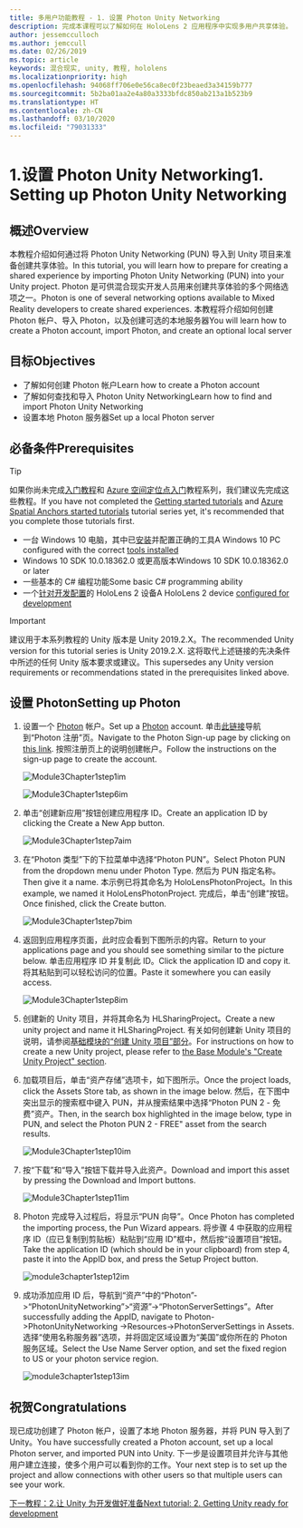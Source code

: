 ```yaml
---
title: 多用户功能教程 - 1. 设置 Photon Unity Networking
description: 完成本课程可以了解如何在 HoloLens 2 应用程序中实现多用户共享体验。
author: jessemcculloch
ms.author: jemccull
ms.date: 02/26/2019
ms.topic: article
keywords: 混合现实, unity, 教程, hololens
ms.localizationpriority: high
ms.openlocfilehash: 94068ff706e0e56ca8ec0f23beaed3a34159b777
ms.sourcegitcommit: 5b2ba01aa2e4a80a3333bfdc850ab213a1b523b9
ms.translationtype: HT
ms.contentlocale: zh-CN
ms.lasthandoff: 03/10/2020
ms.locfileid: "79031333"
---
```

# <a name="1-setting-up-photon-unity-networking"></a><span data-ttu-id="89061-105">1.设置 Photon Unity Networking</span><span class="sxs-lookup"><span data-stu-id="89061-105">1. Setting up Photon Unity Networking</span></span>

## <a name="overview"></a><span data-ttu-id="89061-106">概述</span><span class="sxs-lookup"><span data-stu-id="89061-106">Overview</span></span>

<span data-ttu-id="89061-107">本教程介绍如何通过将 Photon Unity Networking (PUN) 导入到 Unity 项目来准备创建共享体验。</span><span class="sxs-lookup"><span data-stu-id="89061-107">In this tutorial, you will learn how to prepare for creating a shared experience by importing Photon Unity Networking (PUN) into your Unity project.</span></span> <span data-ttu-id="89061-108">Photon 是可供混合现实开发人员用来创建共享体验的多个网络选项之一。</span><span class="sxs-lookup"><span data-stu-id="89061-108">Photon is one of several networking options available to Mixed Reality developers to create shared experiences.</span></span> <span data-ttu-id="89061-109">本教程将介绍如何创建 Photon 帐户、导入 Photon，以及创建可选的本地服务器</span><span class="sxs-lookup"><span data-stu-id="89061-109">You will learn how to create a Photon account, import Photon, and create an optional local server</span></span>

## <a name="objectives"></a><span data-ttu-id="89061-110">目标</span><span class="sxs-lookup"><span data-stu-id="89061-110">Objectives</span></span>

* <span data-ttu-id="89061-111">了解如何创建 Photon 帐户</span><span class="sxs-lookup"><span data-stu-id="89061-111">Learn how to create a Photon account</span></span>
* <span data-ttu-id="89061-112">了解如何查找和导入 Photon Unity Networking</span><span class="sxs-lookup"><span data-stu-id="89061-112">Learn how to find and import Photon Unity Networking</span></span>
* <span data-ttu-id="89061-113">设置本地 Photon 服务器</span><span class="sxs-lookup"><span data-stu-id="89061-113">Set up a local Photon server</span></span>

## <a name="prerequisites"></a><span data-ttu-id="89061-114">必备条件</span><span class="sxs-lookup"><span data-stu-id="89061-114">Prerequisites</span></span>

>[!TIP]
><span data-ttu-id="89061-115">如果你尚未完成[入门教程](mrlearning-base.md)和 [Azure 空间定位点入门](mrlearning-asa-ch1.md)教程系列，我们建议先完成这些教程。</span><span class="sxs-lookup"><span data-stu-id="89061-115">If you have not completed the [Getting started tutorials](mrlearning-base.md) and [Azure Spatial Anchors started tutorials](mrlearning-asa-ch1.md) tutorial series yet, it's recommended that you complete those tutorials first.</span></span>

* <span data-ttu-id="89061-116">一台 Windows 10 电脑，其中已[安装](install-the-tools.md)并配置正确的工具</span><span class="sxs-lookup"><span data-stu-id="89061-116">A Windows 10 PC configured with the correct [tools installed](install-the-tools.md)</span></span>
* <span data-ttu-id="89061-117">Windows 10 SDK 10.0.18362.0 或更高版本</span><span class="sxs-lookup"><span data-stu-id="89061-117">Windows 10 SDK 10.0.18362.0 or later</span></span>
* <span data-ttu-id="89061-118">一些基本的 C# 编程功能</span><span class="sxs-lookup"><span data-stu-id="89061-118">Some basic C# programming ability</span></span>
* <span data-ttu-id="89061-119">一个[针对开发配置](using-visual-studio.md#enabling-developer-mode)的 HoloLens 2 设备</span><span class="sxs-lookup"><span data-stu-id="89061-119">A HoloLens 2 device [configured for development](using-visual-studio.md#enabling-developer-mode)</span></span>

>[!IMPORTANT]
> <span data-ttu-id="89061-120">建议用于本系列教程的 Unity 版本是 Unity 2019.2.X。</span><span class="sxs-lookup"><span data-stu-id="89061-120">The recommended Unity version for this tutorial series is Unity 2019.2.X.</span></span> <span data-ttu-id="89061-121">这将取代上述链接的先决条件中所述的任何 Unity 版本要求或建议。</span><span class="sxs-lookup"><span data-stu-id="89061-121">This supersedes any Unity version requirements or recommendations stated in the prerequisites linked above.</span></span>

## <a name="setting-up-photon"></a><span data-ttu-id="89061-122">设置 Photon</span><span class="sxs-lookup"><span data-stu-id="89061-122">Setting up Photon</span></span>

1. <span data-ttu-id="89061-123">设置一个 [Photon](https://dashboard.photonengine.com//Account/SignUp) 帐户。</span><span class="sxs-lookup"><span data-stu-id="89061-123">Set up a [Photon](https://dashboard.photonengine.com//Account/SignUp) account.</span></span> <span data-ttu-id="89061-124">单击[此链接](https://dashboard.photonengine.com//Account/SignUp)导航到“Photon 注册”页。</span><span class="sxs-lookup"><span data-stu-id="89061-124">Navigate to the Photon Sign-up page by clicking on [this link](https://dashboard.photonengine.com//Account/SignUp).</span></span> <span data-ttu-id="89061-125">按照注册页上的说明创建帐户。</span><span class="sxs-lookup"><span data-stu-id="89061-125">Follow the instructions on the sign-up page to create the account.</span></span>

    ![Module3Chapter1step1im](images/module3chapter1step1im.PNG)

    ![Module3Chapter1step6im](images/module3chapter1step6im.PNG)

2. <span data-ttu-id="89061-128">单击“创建新应用”按钮创建应用程序 ID。</span><span class="sxs-lookup"><span data-stu-id="89061-128">Create an application ID by clicking the Create a New App button.</span></span>

    ![Module3Chapter1step7aim](images/module3chapter1step7aim.PNG)

3. <span data-ttu-id="89061-130">在“Photon 类型”下的下拉菜单中选择“Photon PUN”。</span><span class="sxs-lookup"><span data-stu-id="89061-130">Select Photon PUN from the dropdown menu under Photon Type.</span></span> <span data-ttu-id="89061-131">然后为 PUN 指定名称。</span><span class="sxs-lookup"><span data-stu-id="89061-131">Then give it a name.</span></span> <span data-ttu-id="89061-132">本示例已将其命名为 HoloLensPhotonProject。</span><span class="sxs-lookup"><span data-stu-id="89061-132">In this example, we named it HoloLensPhotonProject.</span></span> <span data-ttu-id="89061-133">完成后，单击“创建”按钮。</span><span class="sxs-lookup"><span data-stu-id="89061-133">Once finished, click the Create button.</span></span>

    ![Module3Chapter1step7bim](images/module3chapter1step7bim.PNG)

4. <span data-ttu-id="89061-135">返回到应用程序页面，此时应会看到下图所示的内容。</span><span class="sxs-lookup"><span data-stu-id="89061-135">Return to your applications page and you should see something similar to the picture below.</span></span> <span data-ttu-id="89061-136">单击应用程序 ID 并复制此 ID。</span><span class="sxs-lookup"><span data-stu-id="89061-136">Click the application ID and copy it.</span></span> <span data-ttu-id="89061-137">将其粘贴到可以轻松访问的位置。</span><span class="sxs-lookup"><span data-stu-id="89061-137">Paste it somewhere you can easily access.</span></span>  

    ![Module3Chapter1step8im](images/module3chapter1step8im.PNG)

5. <span data-ttu-id="89061-139">创建新的 Unity 项目，并将其命名为 HLSharingProject。</span><span class="sxs-lookup"><span data-stu-id="89061-139">Create a new unity project and name it HLSharingProject.</span></span> <span data-ttu-id="89061-140">有关如何创建新 Unity 项目的说明，请参阅[基础模块的“创建 Unity 项目”部分](https://docs.microsoft.com//windows/mixed-reality/mrlearning-base-ch1#create-new-unity-project)。</span><span class="sxs-lookup"><span data-stu-id="89061-140">For instructions on how to create a new Unity project, please refer to [the Base Module's "Create Unity Project" section](https://docs.microsoft.com//windows/mixed-reality/mrlearning-base-ch1#create-new-unity-project).</span></span> 

6. <span data-ttu-id="89061-141">加载项目后，单击“资产存储”选项卡，如下图所示。</span><span class="sxs-lookup"><span data-stu-id="89061-141">Once the project loads, click the Assets Store tab, as shown in the image below.</span></span> <span data-ttu-id="89061-142">然后，在下图中突出显示的搜索框中键入 PUN，并从搜索结果中选择“Photon PUN 2 - 免费”资产。</span><span class="sxs-lookup"><span data-stu-id="89061-142">Then, in the search box highlighted in the image below, type in PUN, and select the Photon PUN 2 - FREE" asset from the search results.</span></span>

    ![Module3Chapter1step10im](images/module3chapter1step10im.PNG)

7. <span data-ttu-id="89061-144">按“下载”和“导入”按钮下载并导入此资产。</span><span class="sxs-lookup"><span data-stu-id="89061-144">Download and import this asset by pressing the Download and Import buttons.</span></span>

    ![Module3Chapter1step11im](images/module3chapter1step11im.PNG)

8. <span data-ttu-id="89061-146">Photon 完成导入过程后，将显示“PUN 向导”。</span><span class="sxs-lookup"><span data-stu-id="89061-146">Once Photon has completed the importing process, the Pun Wizard appears.</span></span> <span data-ttu-id="89061-147">将步骤 4 中获取的应用程序 ID（应已复制到剪贴板）粘贴到“应用 ID”框中，然后按“设置项目”按钮。</span><span class="sxs-lookup"><span data-stu-id="89061-147">Take the application ID (which should be in your clipboard) from step 4, paste it into the AppID box, and press the Setup Project button.</span></span>

    ![module3chapter1step12im](images/module3chapter1step12im.PNG)

9. <span data-ttu-id="89061-149">成功添加应用 ID 后，导航到“资产”中的“Photon”->“PhotonUnityNetworking”>“资源”->“PhotonServerSettings”。</span><span class="sxs-lookup"><span data-stu-id="89061-149">After successfully adding the AppID, navigate to Photon->PhotonUnityNetworking ->Resources->PhotonServerSettings in Assets.</span></span> <span data-ttu-id="89061-150">选择“使用名称服务器”选项，并将固定区域设置为“美国”或你所在的 Photon 服务区域。</span><span class="sxs-lookup"><span data-stu-id="89061-150">Select the Use Name Server option, and set the fixed region to US or your photon service region.</span></span>

    ![module3chapter1step13im](images/module3chapter1step13im.PNG)

## <a name="congratulations"></a><span data-ttu-id="89061-152">祝贺</span><span class="sxs-lookup"><span data-stu-id="89061-152">Congratulations</span></span>

<span data-ttu-id="89061-153">现已成功创建了 Photon 帐户，设置了本地 Photon 服务器，并将 PUN 导入到了 Unity。</span><span class="sxs-lookup"><span data-stu-id="89061-153">You have successfully created a Photon account, set up a local Photon server, and imported PUN into Unity.</span></span> <span data-ttu-id="89061-154">下一步是设置项目并允许与其他用户建立连接，使多个用户可以看到你的工作。</span><span class="sxs-lookup"><span data-stu-id="89061-154">Your next step is to set up the project and allow connections with other users so that multiple users can see your work.</span></span>

<span data-ttu-id="89061-155">[下一教程：2.让 Unity 为开发做好准备](mrlearning-sharing(photon)-ch2.md)</span><span class="sxs-lookup"><span data-stu-id="89061-155">[Next tutorial: 2. Getting Unity ready for development](mrlearning-sharing(photon)-ch2.md)</span></span>
